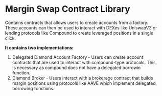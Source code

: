# Margin Swap Contract Library
Contains contracts that allows users to create accounts from a factory. These accounts can then be used to interact with DEXes like UniswapV3 or lending protocols like Compound to create leveraged positions in a single click.

**It contains two implementations:**
1) Delegated Diamond Account Factory - Users can create account contracts that are used to interact with compound-type protocols. This is necessary as compound does not have a delegated borrowin function.
2) Diamond Broker - Users interact with a brokerage contract that builds margin positions using protocols like AAVE which implement delegated borrowing functions.
